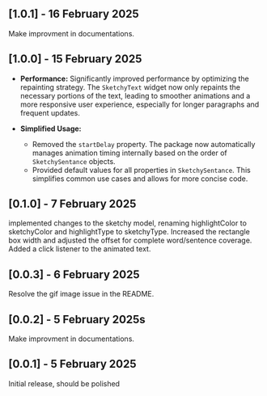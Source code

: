 ## [1.0.1] - 16 February 2025

Make improvment in documentations.

## [1.0.0] - 15 February 2025

- **Performance:** Significantly improved performance by optimizing the repainting strategy. The `SketchyText` widget now only repaints the necessary portions of the text, leading to smoother animations and a more responsive user experience, especially for longer paragraphs and frequent updates.

- **Simplified Usage:**
  - Removed the `startDelay` property. The package now automatically manages animation timing internally based on the order of `SketchySentance` objects.
  - Provided default values for all properties in `SketchySentance`. This simplifies common use cases and allows for more concise code.

## [0.1.0] - 7 February 2025

implemented changes to the sketchy model, renaming highlightColor to sketchyColor and highlightType to sketchyType.
Increased the rectangle box width and adjusted the offset for complete word/sentence coverage.
Added a click listener to the animated text.

## [0.0.3] - 6 February 2025

Resolve the gif image issue in the README.

## [0.0.2] - 5 February 2025s

Make improvment in documentations.

## [0.0.1] - 5 February 2025

Initial release, should be polished
